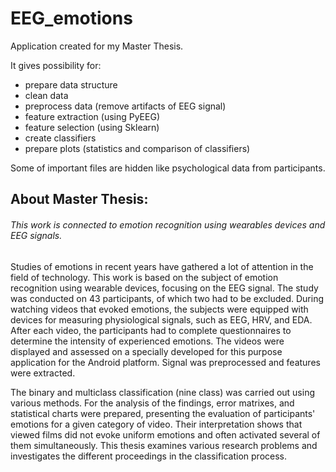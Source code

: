 # EEG_emotions
Application created for my Master Thesis. 

It gives possibility for:
* prepare data structure
* clean data
* preprocess data (remove artifacts of EEG signal)
* feature extraction (using PyEEG)
* feature selection (using Sklearn)
* create classifiers 
* prepare plots (statistics and comparison of classifiers) 

Some of important files are hidden like psychological data from participants.

## About Master Thesis:
###### This work is connected to emotion recognition using wearables devices and EEG signals.

Studies of emotions in recent years have gathered a lot of attention in the field of technology. This work is based on the subject of emotion recognition using wearable devices, focusing on the EEG signal. The study was conducted on 43 participants, of which two had to be excluded. During watching videos that evoked emotions, the subjects were equipped with devices for measuring physiological signals, such as EEG, HRV, and EDA. After each video, the participants had to complete questionnaires to determine the intensity of experienced emotions. The videos were displayed and assessed on a specially developed for this purpose application for the Android platform. Signal was preprocessed and features were extracted. 

The binary and multiclass classification (nine class) was carried out using various methods.
For the analysis of the findings, error matrixes, and statistical charts were prepared, presenting the evaluation of participants' emotions for a given category of video. Their interpretation shows that viewed films did not evoke uniform emotions and often activated several of them simultaneously. 
This thesis examines various research problems and investigates the different proceedings in the classification process.
